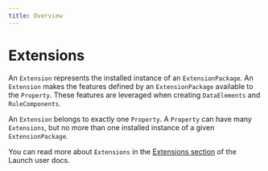```yaml
---
title: Overview
---
```


# Extensions

An `Extension` represents the installed instance of an `ExtensionPackage`. An `Extension` makes the features defined by an `ExtensionPackage` available to the `Property`. These features are leveraged when creating `DataElements` and `RuleComponents`.

An `Extension` belongs to exactly one `Property`. A `Property` can have many `Extensions`, but no more than one installed instance of a given `ExtensionPackage`.

You can read more about `Extensions` in the [Extensions section](https://docs.adobe.com/content/help/en/launch/using/reference/manage-resources/extensions/overview.html) of the Launch user docs.
